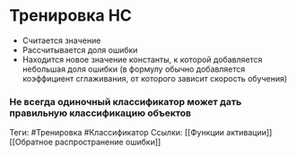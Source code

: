 # Тренировка НС
- Считается значение
- Рассчитывается доля ошибки
- Находится новое значение константы, к которой добавляется небольшая доля ошибки (в формулу обычно добавляется коэффициент сглаживания, от которого зависит скорость обучения)

### Не всегда одиночный классификатор может дать правильную классификацию объектов


Теги: #Тренировка #Классификатор
Ссылки: [[Функции активации]] [[Обратное распространение ошибки]]
